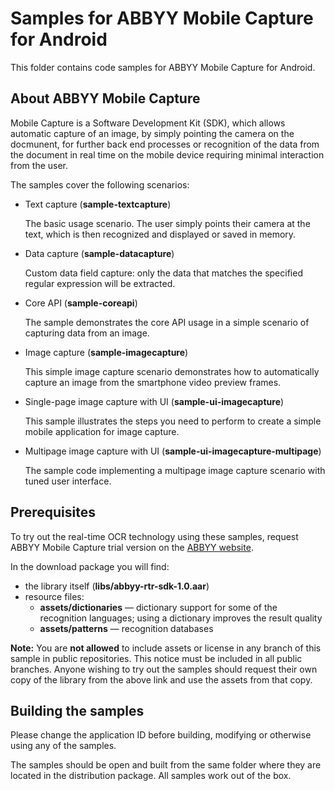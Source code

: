 
# Samples for ABBYY Mobile Capture for Android

This folder contains code samples for ABBYY Mobile Capture for Android.



## About ABBYY Mobile Capture

Mobile Capture is a Software Development Kit (SDK), which allows automatic capture of an image, by simply pointing the camera on the docmunent, for further back end processes or recognition of the data from the document in real time on the mobile device requiring minimal interaction from the user.

The samples cover the following scenarios:

- Text capture (**sample-textcapture**)

  The basic usage scenario. The user simply points their camera at the text, which is then recognized and displayed or saved in memory.

- Data capture (**sample-datacapture**)

  Custom data field capture: only the data that matches the specified regular expression will be extracted.

- Core API (**sample-coreapi**)

  The sample demonstrates the core API usage in a simple scenario of capturing data from an image.

- Image capture (**sample-imagecapture**)

  This simple image capture scenario demonstrates how to automatically capture an image from the smartphone video preview frames.

- Single-page image capture with UI (**sample-ui-imagecapture**)

  This sample illustrates the steps you need to perform to create a simple mobile application for image capture.
  
- Multipage image capture with UI (**sample-ui-imagecapture-multipage**)

  The sample code implementing a multipage image capture scenario with tuned user interface.

## Prerequisites

To try out the real-time OCR technology using these samples, request ABBYY Mobile Capture trial version on the [ABBYY website](http://www.abbyy.com/mobile-capture-sdk/#request-demo). 

In the download package you will find:

- the library itself (**libs/abbyy-rtr-sdk-1.0.aar**)
- resource files:
  - **assets/dictionaries** — dictionary support for some of the recognition languages; using a dictionary improves the result quality
  - **assets/patterns** — recognition databases

**Note:** You are **not allowed** to include assets or license in any branch of this sample in public repositories. This notice must be included in all public branches. Anyone wishing to try out the samples should request their own copy of the library from the above link and use the assets from that copy.



## Building the samples

Please change the application ID before building, modifying or otherwise using any of the samples.

The samples should be open and built from the same folder where they are located in the distribution package. All samples work out of the box.
